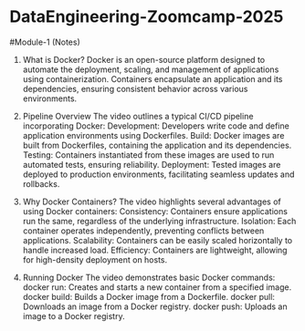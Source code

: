 # DataEngineering-Zoomcamp-2025

#Module-1 (Notes)

1. What is Docker?
Docker is an open-source platform designed to automate the deployment, scaling, and management of applications using containerization. Containers encapsulate an application and its dependencies, ensuring consistent behavior across various environments.

2. Pipeline Overview The video outlines a typical CI/CD pipeline incorporating Docker:
Development: Developers write code and define application environments using Dockerfiles.
Build: Docker images are built from Dockerfiles, containing the application and its dependencies.
Testing: Containers instantiated from these images are used to run automated tests, ensuring reliability.
Deployment: Tested images are deployed to production environments, facilitating seamless updates and rollbacks.

3. Why Docker Containers? The video highlights several advantages of using Docker containers:
Consistency: Containers ensure applications run the same, regardless of the underlying infrastructure.
Isolation: Each container operates independently, preventing conflicts between applications.
Scalability: Containers can be easily scaled horizontally to handle increased load.
Efficiency: Containers are lightweight, allowing for high-density deployment on hosts.

4. Running Docker The video demonstrates basic Docker commands:
docker run: Creates and starts a new container from a specified image.
docker build: Builds a Docker image from a Dockerfile.
docker pull: Downloads an image from a Docker registry.
docker push: Uploads an image to a Docker registry.
